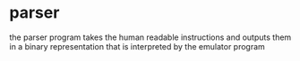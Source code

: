 # parser

the parser program takes the human readable instructions and
outputs them in a binary representation that is interpreted
by the emulator program


